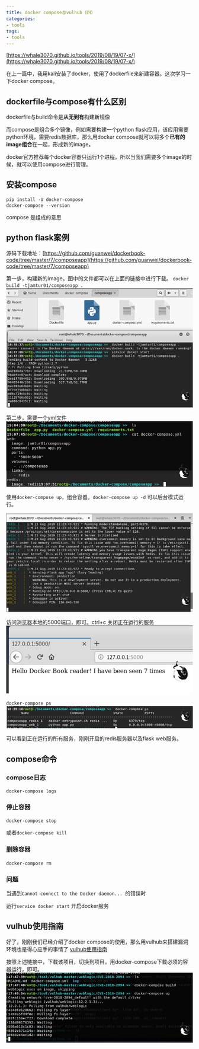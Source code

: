 ```yaml
---
title: docker compose与vulhub（四）
categories:
- tools
tags:
- tools
---
```


[https://whale3070.github.io/tools/2019/08/19/07-x/](https://whale3070.github.io/tools/2019/08/19/07-x/)

在上一篇中，我用kali安装了docker，使用了dockerfile来新建容器。这次学习一下docker compose。

## dockerfile与compose有什么区别
dockerfile与build命令是**从无到有**构建新镜像

而compose是组合多个镜像，例如需要构建一个python flask应用，该应用需要python环境，需要redis数据库，那么用docker compose就可以将多个**已有的image组合**在一起，形成新的image。

docker官方推荐每个docker容器只运行1个进程。所以当我们需要多个image的时候，就可以使用compose进行管理。

## 安装compose
```
pip install -U docker-compose
docker-compose --version
```
compose 是组成的意思

## python flask案例
源码下载地址：[https://github.com/guanwei/dockerbook-code/tree/master/7/composeapp](https://github.com/guanwei/dockerbook-code/tree/master/7/composeapp)

第一步，构建新的image。图中的文件都可以在上面的链接中进行下载。
`docker build -tjamtur01/composeapp .`
![1](https://raw.githubusercontent.com/Whale3070/Whale3070.github.io/master/images/08-25-06/1.PNG)

第二步，需要一个yml文件
![2](https://raw.githubusercontent.com/Whale3070/Whale3070.github.io/master/images/08-25-06/2.PNG)

使用`docker-compose up`，组合容器。`docker-compose up -d` 可以后台模式运行。

![6](https://raw.githubusercontent.com/Whale3070/Whale3070.github.io/master/images/08-25-06/6.PNG)

访问浏览器本地的5000端口，即可。ctrl+c 关闭正在运行的服务
![5](https://raw.githubusercontent.com/Whale3070/Whale3070.github.io/master/images/08-25-06/5.PNG)

`docker-compose ps`
![7](https://raw.githubusercontent.com/Whale3070/Whale3070.github.io/master/images/08-25-06/7.PNG)

可以看到正在运行的所有服务，刚刚开启的redis服务器以及flask web服务。

## compose命令
### compose日志
`docker-compose logs`

### 停止容器
`docker-compose stop`

或者`docker-compose kill`

### 删除容器
`docker-compose rm`

### 问题
当遇到`Cannot connect to the Docker daemon... `的错误时

运行`service docker start` 开启docker服务

## vulhub使用指南
好了，刚刚我们已经介绍了docker compose的使用，那么用vulhub来搭建漏洞环境也是得心应手的事情了
[vulhub使用指南](https://github.com/vulhub/vulhub/blob/master/README.zh-cn.md)

按照上述链接中，下载该项目，切换到项目，用docker-compose下载必须的容器运行，即可。
![8](https://raw.githubusercontent.com/Whale3070/Whale3070.github.io/master/images/08-25-06/8.PNG)



